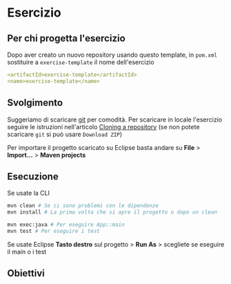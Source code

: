 # Esercizio 

## Per chi progetta l'esercizio 

Dopo aver creato un nuovo repository usando questo template, in `pom.xml` sostituire a `exercise-template` il nome dell'esercizio

```yaml
<artifactId>exercise-template</artifactId>
<name>exercise-template</name>
```
<!-- TODO: rimuovere questa sezione dal README -->

## Svolgimento 

Suggeriamo di scaricare [git](https://git-scm.com/) per comodità. Per scaricare in locale l'esercizio seguire le istruzioni nell'articolo [Cloning a repository](https://docs.github.com/en/repositories/creating-and-managing-repositories/cloning-a-repository) (se non potete scaricare `git` si può usare `Download ZIP`)

Per importare il progetto scaricato su Eclipse basta andare su **File** > **Import...** > **Maven projects**

## Esecuzione

Se usate la CLI

```bash
mvn clean # Se ci sono problemi con le dipendenze 
mvn install # La prima volta che si apre il progetto o dopo un clean

mvn exec:java # Per eseguire App::main
mvn test # Per eseguire i test
```

Se usate Eclipse **Tasto destro** sul progetto > **Run As** > scegliete se eseguire il main o i test 

## Obiettivi 

<!-- TODO: spiegazione dell'esercizio -->
